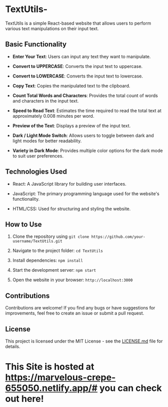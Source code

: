 # TextUtils-

TextUtils is a simple React-based website that allows users to perform various text manipulations on their input text.

## Basic Functionality

- **Enter Your Text**: Users can input any text they want to manipulate.

- **Convert to UPPERCASE**: Converts the input text to uppercase.

- **Convert to LOWERCASE**: Converts the input text to lowercase.

- **Copy Text**: Copies the manipulated text to the clipboard.

- **Count Total Words and Characters**: Provides the total count of words and characters in the input text.

- **Speed to Read Text**: Estimates the time required to read the total text at approximately 0.008 minutes per word.

- **Preview of the Text**: Displays a preview of the input text.

- **Dark / Light Mode Switch**: Allows users to toggle between dark and light modes for better readability.

- **Variety in Dark Mode**: Provides multiple color options for the dark mode to suit user preferences.

## Technologies Used

- React: A JavaScript library for building user interfaces.

- JavaScript: The primary programming language used for the website's functionality.

- HTML/CSS: Used for structuring and styling the website.

## How to Use

1. Clone the repository using `git clone https://github.com/your-username/TextUtils.git`

2. Navigate to the project folder: `cd TextUtils`

3. Install dependencies: `npm install`

4. Start the development server: `npm start`

5. Open the website in your browser: `http://localhost:3000`

## Contributions

Contributions are welcome! If you find any bugs or have suggestions for improvements, feel free to create an issue or submit a pull request.

## License

This project is licensed under the MIT License - see the [LICENSE.md](LICENSE.md) file for details.








# This Site is hosted at https://marvelous-crepe-655050.netlify.app/# you can check out here!  

